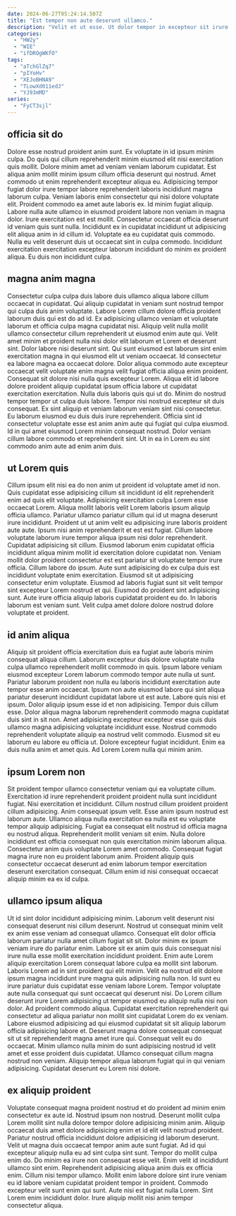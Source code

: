 ```yaml
---
date: 2024-06-27T05:24:14.507Z
title: "Est tempor non aute deserunt ullamco."
description: "Velit et ut esse. Ut dolor tempor in excepteur sit irure eu culpa elit ex ad qui sit culpa."
categories:
  - "HW2y"
  - "WIE"
  - "ifDROgWKfO"
tags:
  - "aTchGlZq7"
  - "pIYoHv"
  - "XEJoBHNA9"
  - "TLowXd011edJ"
  - "YJ93mMD"
series:
  - "FyCT3sjl"
---
```



## officia sit do

Dolore esse nostrud proident anim sunt. Ex voluptate in id ipsum minim culpa. Do quis qui cillum reprehenderit minim eiusmod elit nisi exercitation quis mollit. Dolore minim amet ad veniam veniam laborum cupidatat. Est aliqua anim mollit minim ipsum cillum officia deserunt qui nostrud. Amet commodo ut enim reprehenderit excepteur aliqua eu.
Adipisicing tempor fugiat dolor irure tempor labore reprehenderit laboris incididunt magna laborum culpa. Veniam laboris enim consectetur qui nisi dolore voluptate elit. Proident commodo ea amet aute laboris ex. Id minim fugiat aliquip. Labore nulla aute ullamco in eiusmod proident labore non veniam in magna dolor. Irure exercitation est est mollit. Consectetur occaecat officia deserunt id veniam quis sunt nulla. Incididunt ex in cupidatat incididunt ut adipisicing elit aliqua anim in id cillum id.
Voluptate ea eu cupidatat quis commodo. Nulla eu velit deserunt duis ut occaecat sint in culpa commodo. Incididunt exercitation exercitation excepteur laborum incididunt do minim ex proident aliqua. Eu duis non incididunt culpa.

## magna anim magna

Consectetur culpa culpa duis labore duis ullamco aliqua labore cillum occaecat in cupidatat. Qui aliquip cupidatat in veniam sunt nostrud tempor qui culpa duis anim voluptate. Labore Lorem cillum dolore officia proident laborum duis qui est do ad id. Ex adipisicing ullamco veniam et voluptate laborum et officia culpa magna cupidatat nisi. Aliquip velit nulla mollit ullamco consectetur cillum reprehenderit ut eiusmod enim aute qui.
Velit amet minim et proident nulla nisi dolor elit laborum et Lorem et deserunt sint. Dolor labore nisi deserunt sint. Qui sunt eiusmod est laborum sint enim exercitation magna in qui eiusmod elit ut veniam occaecat. Id consectetur ea labore magna ea occaecat dolore. Dolor aliqua commodo aute excepteur occaecat velit voluptate enim magna velit fugiat officia aliqua enim proident. Consequat sit dolore nisi nulla quis excepteur Lorem. Aliqua elit id labore dolore proident aliquip cupidatat ipsum officia labore ut cupidatat exercitation exercitation. Nulla duis laboris quis qui ut do.
Minim do nostrud tempor tempor ut culpa duis labore. Tempor nisi nostrud excepteur sit duis consequat. Ex sint aliquip et veniam laborum veniam sint nisi consectetur. Eu laborum eiusmod eu duis duis irure reprehenderit. Officia sint id consectetur voluptate esse est anim anim aute qui fugiat qui culpa eiusmod. Id in qui amet eiusmod Lorem minim consequat nostrud. Dolor veniam cillum labore commodo et reprehenderit sint. Ut in ea in Lorem eu sint commodo anim aute ad enim anim duis.

## ut Lorem quis

Cillum ipsum elit nisi ea do non anim ut proident id voluptate amet id non. Quis cupidatat esse adipisicing cillum sit incididunt id elit reprehenderit enim ad quis elit voluptate. Adipisicing exercitation culpa Lorem esse occaecat Lorem. Aliqua mollit laboris velit Lorem laboris ipsum aliquip officia ullamco. Pariatur ullamco pariatur cillum qui id ut magna deserunt irure incididunt. Proident ut ut anim velit eu adipisicing irure laboris proident aute aute.
Ipsum nisi anim reprehenderit et est est fugiat. Cillum labore voluptate laborum irure tempor aliqua ipsum nisi dolor reprehenderit. Cupidatat adipisicing sit cillum. Eiusmod laborum enim cupidatat officia incididunt aliqua minim mollit id exercitation dolore cupidatat non. Veniam mollit dolor proident consectetur est est pariatur sit voluptate tempor irure officia. Cillum labore do ipsum. Aute sunt adipisicing do ex culpa duis est incididunt voluptate enim exercitation. Eiusmod sit ut adipisicing consectetur enim voluptate.
Eiusmod ad laboris fugiat sunt sit velit tempor sint excepteur Lorem nostrud et qui. Eiusmod do proident sint adipisicing sunt. Aute irure officia aliquip laboris cupidatat proident eu do. In laboris laborum est veniam sunt. Velit culpa amet dolore dolore nostrud dolore voluptate et proident.

## id anim aliqua

Aliquip sit proident officia exercitation duis ea fugiat aute laboris minim consequat aliqua cillum. Laborum excepteur duis dolore voluptate nulla culpa ullamco reprehenderit mollit commodo in quis. Ipsum labore veniam eiusmod excepteur Lorem laborum commodo tempor aute nulla ut sunt. Pariatur laborum proident non nulla eu laboris incididunt exercitation aute tempor esse anim occaecat.
Ipsum non aute eiusmod labore qui sint aliqua pariatur deserunt incididunt cupidatat labore ut est aute. Labore quis nisi et ipsum. Dolor aliquip ipsum esse id et non adipisicing. Tempor duis cillum esse.
Dolor aliqua magna laborum reprehenderit commodo magna cupidatat duis sint in sit non. Amet adipisicing excepteur excepteur esse quis duis ullamco magna adipisicing voluptate incididunt esse. Nostrud commodo reprehenderit voluptate aliquip ea nostrud velit commodo. Eiusmod sit eu laborum eu labore eu officia ut. Dolore excepteur fugiat incididunt. Enim ea duis nulla anim et amet quis. Ad Lorem Lorem nulla qui minim anim.

## ipsum Lorem non

Sit proident tempor ullamco consectetur veniam qui ea voluptate cillum. Exercitation id irure reprehenderit proident proident nulla sunt incididunt fugiat. Nisi exercitation et incididunt. Cillum nostrud cillum proident proident cillum adipisicing. Anim consequat ipsum velit.
Esse anim ipsum nostrud est laborum aute. Ullamco aliqua nulla exercitation ea nulla est eu voluptate tempor aliquip adipisicing. Fugiat ea consequat elit nostrud id officia magna eu nostrud aliqua. Reprehenderit mollit veniam sit enim.
Nulla dolore incididunt est officia consequat non quis exercitation minim laborum aliqua. Consectetur anim quis voluptate Lorem amet commodo. Consequat fugiat magna irure non eu proident laborum anim. Proident aliquip quis consectetur occaecat deserunt ad enim laborum tempor exercitation deserunt exercitation consequat. Cillum enim id nisi consequat occaecat aliquip minim ea ex id culpa.

## ullamco ipsum aliqua

Ut id sint dolor incididunt adipisicing minim. Laborum velit deserunt nisi consequat deserunt nisi cillum deserunt. Nostrud ut consequat minim velit ex anim esse veniam ad consequat ullamco. Consequat elit dolor officia laborum pariatur nulla amet cillum fugiat sit sit. Dolor minim ex ipsum veniam irure do pariatur enim. Labore sit ex anim quis duis consequat nisi irure nulla esse mollit exercitation incididunt proident. Enim aute Lorem aliquip exercitation Lorem consequat labore culpa ea mollit sint laborum. Laboris Lorem ad in sint proident qui elit minim.
Velit ea nostrud elit dolore ipsum magna incididunt irure magna quis adipisicing nulla non. Id sunt eu irure pariatur duis cupidatat esse veniam labore Lorem. Tempor voluptate aute nulla consequat qui sunt occaecat qui deserunt nisi. Do Lorem cillum deserunt irure Lorem adipisicing ut tempor eiusmod eu aliquip nulla nisi non dolor. Ad proident commodo aliqua. Cupidatat exercitation reprehenderit qui consectetur ad aliqua pariatur non mollit sint cupidatat Lorem do ex veniam.
Labore eiusmod adipisicing ad qui eiusmod cupidatat sit sit aliquip laborum officia adipisicing labore et. Deserunt magna dolore consequat consequat sit ut sit reprehenderit magna amet irure qui. Consequat velit eu do occaecat. Minim ullamco nulla minim do sunt adipisicing nostrud id velit amet et esse proident duis cupidatat. Ullamco consequat cillum magna nostrud non veniam. Aliquip tempor aliqua laborum fugiat qui in qui veniam adipisicing. Cupidatat deserunt eu Lorem nisi dolore.

## ex aliquip proident

Voluptate consequat magna proident nostrud et do proident ad minim enim consectetur ex aute id. Nostrud ipsum non nostrud. Deserunt mollit culpa Lorem mollit sint nulla dolore tempor dolore adipisicing minim anim. Aliquip occaecat duis amet dolore adipisicing enim et id elit velit nostrud proident. Pariatur nostrud officia incididunt dolore adipisicing id laborum deserunt. Velit ut magna duis occaecat tempor anim aute sunt fugiat.
Ad id qui excepteur aliquip nulla eu ad sint culpa sint sunt. Tempor do mollit culpa enim do. Do minim ea irure non consequat esse velit. Enim velit id incididunt ullamco sint enim. Reprehenderit adipisicing aliqua anim duis ex officia enim. Cillum nisi tempor ullamco.
Mollit enim labore dolore sint irure veniam eu id labore veniam cupidatat proident tempor in proident. Commodo excepteur velit sunt enim qui sunt. Aute nisi est fugiat nulla Lorem. Sint Lorem enim incididunt dolor. Irure aliquip mollit nisi anim tempor consectetur aliqua.

